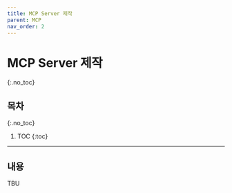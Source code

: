 ```yaml
---
title: MCP Server 제작
parent: MCP
nav_order: 2
---
```


# MCP Server 제작
{:.no_toc}

## 목차
{:.no_toc}

1. TOC
{:toc}

--- 

## 내용

TBU

